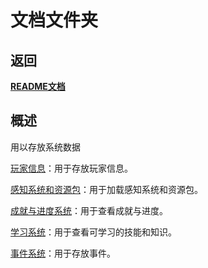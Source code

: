 # 文档文件夹

## 返回

[**README文档**](../README.md)

## 概述

用以存放系统数据

[玩家信息](profile/README.md)：用于存放玩家信息。

[感知系统和资源包](perceptionsensory/SENSORY.md)：用于加载感知系统和资源包。

[成就与进度系统](progress/README.md)：用于查看成就与进度。

[学习系统](study/README.md)：用于查看可学习的技能和知识。

[事件系统](events/README.md)：用于存放事件。

